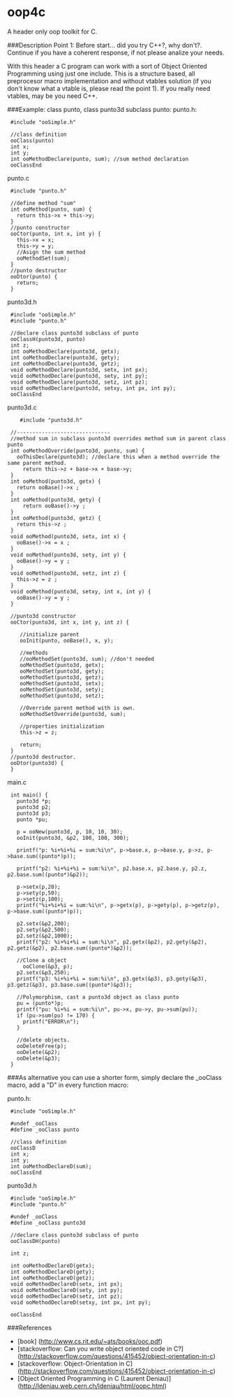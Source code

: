 oop4c
=====
A header only oop toolkit for C.

###Description
Point 1: Before start... did you try C++?, why don't?. Continue if you have a coherent response, if not please analize your needs.

With this header a C program can work with a sort of Object Oriented Programming using just one include.
This is a structure based, all preprocesor macro implementation and without vtables solution (if you don't know what a vtable is, please read the point 1). If you really need vtables, may be you need C++.

###Example: class punto, class punto3d subclass punto:
punto.h:
```
 #include "ooSimple.h"

 //class definition
 ooClass(punto)
 int x;
 int y;
 int ooMethodDeclare(punto, sum); //sum method declaration
 ooClassEnd
```
punto.c 
```
 #include "punto.h"
 
 //define method "sum"
 int ooMethod(punto, sum) {
   return this->x + this->y;
 }
 //punto constructor
 ooCtor(punto, int x, int y) {
   this->x = x;
   this->y = y;
   //Asign the sum method
   ooMethodSet(sum);
 }
 //punto destructor
 ooDtor(punto) {
   return;
 }
```

punto3d.h
```
 #include "ooSimple.h"
 #include "punto.h"

 //declare class punto3d subclass of punto
 ooClassH(punto3d, punto)
 int z;
 int ooMethodDeclare(punto3d, getx);
 int ooMethodDeclare(punto3d, gety);
 int ooMethodDeclare(punto3d, getz);
 void ooMethodDeclare(punto3d, setx, int px);
 void ooMethodDeclare(punto3d, sety, int py);
 void ooMethodDeclare(punto3d, setz, int pz);
 void ooMethodDeclare(punto3d, setxy, int px, int py);
 ooClassEnd
```

punto3d.c
```
	#include "punto3d.h"
  
 //------------------------------
 //method sum in subclass punto3d overrides method sum in parent class punto
 int ooMethodOverride(punto3d, punto, sum) {
   ooThisDeclare(punto3d); //declare this when a method override the same parent method.
	 return this->z + base->x + base->y;
 }
 int ooMethod(punto3d, getx) {
   return ooBase()->x ;
 }
 int ooMethod(punto3d, gety) {
	 return ooBase()->y ;
 }
 int ooMethod(punto3d, getz) {
   return this->z ;
 }
 void ooMethod(punto3d, setx, int x) {
   ooBase()->x = x ;
 }
 void ooMethod(punto3d, sety, int y) {
   ooBase()->y = y ;
 }
 void ooMethod(punto3d, setz, int z) {
   this->z = z ;
 }
 void ooMethod(punto3d, setxy, int x, int y) {
   ooBase()->y = y ;
 }
 
 //punto3d constructor
 ooCtor(punto3d, int x, int y, int z) {

	//initialize parent
	ooInit(punto, ooBase(), x, y);

	//methods
	//ooMethodSet(punto3d, sum); //don't needed
	ooMethodSet(punto3d, getx);
	ooMethodSet(punto3d, gety);
	ooMethodSet(punto3d, getz);
	ooMethodSet(punto3d, setx);
	ooMethodSet(punto3d, sety);
	ooMethodSet(punto3d, setz);

	//Override parent method with is own.
	ooMethodSetOverride(punto3d, sum);

	//properties initialization
	this->z = z;

	return;
 }
 //punto3d destructor.
 ooDtor(punto3d) {
 }
```
main.c
```
 int main() {
   punto3d *p;
   punto3d p2;
   punto3d p3;
   punto *pu;
	
   p = ooNew(punto3d, p, 10, 10, 30);
   ooInit(punto3d, &p2, 100, 100, 300);
 
   printf("p: %i+%i+%i = sum:%i\n", p->base.x, p->base.y, p->z, p->base.sum((punto*)p));

   printf("p2: %i+%i+%i = sum:%i\n", p2.base.x, p2.base.y, p2.z, p2.base.sum((punto*)&p2));
  
   p->setx(p,20);
   p->sety(p,50);
   p->setz(p,100);
   printf("%i+%i+%i = sum:%i\n", p->getx(p), p->gety(p), p->getz(p), p->base.sum((punto*)p)); 

   p2.setx(&p2,200);
   p2.sety(&p2,500);
   p2.setz(&p2,1000);
   printf("p2: %i+%i+%i = sum:%i\n", p2.getx(&p2), p2.gety(&p2), p2.getz(&p2), p2.base.sum((punto*)&p2));
  
   //Clone a object
 	 ooClone(&p3, p);
   p2.setx(&p3,250);
   printf("p3: %i+%i+%i = sum:%i\n", p3.getx(&p3), p3.gety(&p3), p3.getz(&p3), p3.base.sum((punto*)&p3)); 

   //Polymorphism, cast a punto3d object as class punto
   pu = (punto*)p;
   printf("pu: %i+%i = sum:%i\n", pu->x, pu->y, pu->sum(pu));
   if (pu->sum(pu) != 170) {
     printf("ERROR\n");
   }
 
   //delete objects.
   ooDeleteFree(p);
   ooDelete(&p2);
   ooDelete(&p3);
 }
```

###As alternative you can use a shorter form, simply declare the _ooClass macro, add a "D" in every function macro:

punto.h:
``` 
 #include "ooSimple.h"
 
 #undef _ooClass
 #define _ooClass punto

 //class definition
 ooClassD
 int x;
 int y;
 int ooMethodDeclareD(sum);
 ooClassEnd
```
punto3d.h
```
 #include "ooSimple.h"
 #include "punto.h"

 #undef _ooClass
 #define _ooClass punto3d
 
 //declare class punto3d subclass of punto
 ooClassDH(punto)
 
 int z;
 
 int ooMethodDeclareD(getx);
 int ooMethodDeclareD(gety);
 int ooMethodDeclareD(getz);
 void ooMethodDeclareD(setx, int px);
 void ooMethodDeclareD(sety, int py);
 void ooMethodDeclareD(setz, int pz);
 void ooMethodDeclareD(setxy, int px, int py);

 ooClassEnd
```

###References
* [book] (http://www.cs.rit.edu/~ats/books/ooc.pdf)
* [stackoverflow: Can you write object oriented code in C?] (http://stackoverflow.com/questions/415452/object-orientation-in-c)
* [stackoverflow: Object-Orientation in C] (http://stackoverflow.com/questions/415452/object-orientation-in-c)
* [Object Oriented Programming in C (Laurent Deniau)] (http://ldeniau.web.cern.ch/ldeniau/html/oopc.html)
